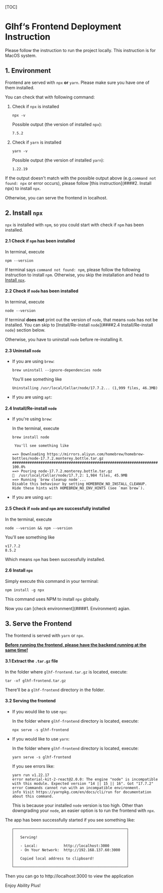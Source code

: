 [TOC]

# Glhf‘s Frontend Deployment Instruction

Please follow the instruction to run the project locally. This instruction is for MacOS system.



## 1. Environment

Frontend are served with `npx` **or** `yarn`. Please make sure you have one of them installed.

You can check that with following command:

1. Check if `npx` is installed	

   ```shell
   npx -v
   ```

   Possible output (the version of installed `npx`):

   ```shell
   7.5.2
   ```

2. Check if `yarn` is installed

   ```shell
   yarn -v
   ```

   Possible output (the version of installed `yarn`):

   ```shell
   1.22.19
   ```

If the output doesn't match with the possible output above (e.g.`command not found: npx` or error occurs), please follow [this instruction](####2. Install npx) to install `npx`.

Otherwise, you can serve the frontend in localhost.



## 2. Install `npx`

`npx` is installed with `npm`, so you could start with check if `npm` has been installed.



#### 2.1 Check if `npm` has been installed

In terminal, execute

```shell
npm --version
```

If terminal says `command not found: npm`, please follow the following instruction to install `npm`. Otherwise, you skip the installation and head to [Install `npx`](#2.6-install-npx).



#### 2.2 Check if  `node` has been installed

In terminal, execute

```shell
node --version
```

If terminal **does not** print out the version of `node`, that means `node` has not be installed. You can skip to [Install/Re-install `node`](####2.4 Install/Re-install `node`) section below.

Otherwise, you have to uninstall `node` before re-installing it.



#### 2.3 Uninstall `node`

* If you are using `brew`:

    ```shell
    brew uninstall --ignore-dependencies node
    ```

    You'll see something like

    ```shell
    Uninstalling /usr/local/Cellar/node/17.7.2... (1,999 files, 46.3MB)
    ```



* If you are using `apt`:

 

#### 2.4 Install/Re-install `node`

* If you're using `brew`:

    In the terminal, execute

    ```shell
    brew install node
    ```

       You'll see something like

    ```shell
    ==> Downloading https://mirrors.aliyun.com/homebrew/homebrew-bottles/node-17.7.2.monterey.bottle.tar.gz
    ######################################################################## 100.0%
    ==> Pouring node-17.7.2.monterey.bottle.tar.gz
    🍺  /usr/local/Cellar/node/17.7.2: 1,984 files, 45.9MB
    ==> Running `brew cleanup node`...
    Disable this behaviour by setting HOMEBREW_NO_INSTALL_CLEANUP.
    Hide these hints with HOMEBREW_NO_ENV_HINTS (see `man brew`).
    ```

* If you are using `apt`:





#### 2.5 Check if `node` and `npm` are successfully installed

In the terminal, execute

```shell
node --version && npm --version
```

You'll see something like

```shell
v17.7.2
8.5.2
```

Which means `npm` has been successfully installed.



#### 2.6 Install `npx`

Simply execute this command in your terminal:

```shell
npm install -g npx
```

This command uses NPM to install `npx` globally.

Now you can [check environment](####1. Environment) agian.



## 3. Serve the Frontend

The frontend is served with `yarn` or `npx`.

**<u>Before running the frontend, please have the backend running at the same time!</u>**

#### 3.1 Extract the `.tar.gz` file

In the folder where `glhf-frontend.tar.gz` is located, execute:

```shell
tar -xf glhf-frontend.tar.gz 
```

There'll be a `glhf-frontend` directory in the folder.

#### 3.2 Serving the frontend

* If you would like to use `npx`:

  In the folder where `glhf-frontend` directory is located, execute:

  ```shell
  npx serve -s glhf-frontend
  ```

* If you would like to use `yarn`:

  In the folder where `glhf-frontend` directory is located, execute:

  ```shell
  yarn serve -s glhf-frontend
  ```

  If you see errors like:

  ```shell
  yarn run v1.22.17
  error material-kit-2-react@2.0.0: The engine "node" is incompatible with this module. Expected version "14 || 15 || 16". Got "17.7.2"
  error Commands cannot run with an incompatible environment.
  info Visit https://yarnpkg.com/en/docs/cli/run for documentation about this command.
  ```

  This is because your installed `node` version is too high. Other than downgrading your `node`, an easier option is to run the frontend with `npx`.

  



The app has been successfully started if you see something like:

```shell
   ┌────────────────────────────────────────────────────┐
   │                                                    │
   │   Serving!                                         │
   │                                                    │
   │   - Local:            http://localhost:3000        │
   │   - On Your Network:  http://192.168.137.60:3000   │
   │                                                    │
   │   Copied local address to clipboard!               │
   │                                                    │
   └────────────────────────────────────────────────────┘
```

Then you can go to http://localhost:3000 to view the application

Enjoy Ability Plus!









